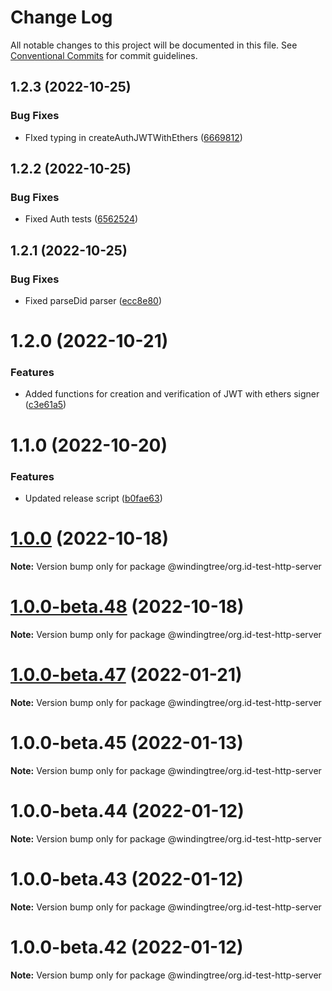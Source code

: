 # Change Log

All notable changes to this project will be documented in this file.
See [Conventional Commits](https://conventionalcommits.org) for commit guidelines.

## 1.2.3 (2022-10-25)


### Bug Fixes

* FIxed typing in createAuthJWTWithEthers ([6669812](https://github.com/windingtree/org.id-sdk/commit/6669812dd75e6ae726bd7f4707514bf573c9a273))





## 1.2.2 (2022-10-25)


### Bug Fixes

* Fixed Auth tests ([6562524](https://github.com/windingtree/org.id-sdk/commit/65625243cf238ba59d99947a94af338aeb5b249e))





## 1.2.1 (2022-10-25)


### Bug Fixes

* Fixed parseDid parser ([ecc8e80](https://github.com/windingtree/org.id-sdk/commit/ecc8e8087c10830cc0f8255d0df2d5f47dc96c3d))





# 1.2.0 (2022-10-21)


### Features

* Added functions for creation and verification of JWT with ethers signer ([c3e61a5](https://github.com/windingtree/org.id-sdk/commit/c3e61a54f523adf220cb3e0ef15633794fae902d))





# 1.1.0 (2022-10-20)


### Features

* Updated release script ([b0fae63](https://github.com/windingtree/org.id-sdk/commit/b0fae63798ce737db2a12801d35c2f2d818bf166))





# [1.0.0](https://github.com/windingtree/org.id-sdk/compare/v1.0.0-beta.48...v1.0.0) (2022-10-18)

**Note:** Version bump only for package @windingtree/org.id-test-http-server





# [1.0.0-beta.48](https://github.com/windingtree/org.id-sdk/compare/v1.0.0-beta.47...v1.0.0-beta.48) (2022-10-18)

**Note:** Version bump only for package @windingtree/org.id-test-http-server





# [1.0.0-beta.47](https://github.com/windingtree/org.id-sdk/compare/v1.0.0-beta.46...v1.0.0-beta.47) (2022-01-21)

**Note:** Version bump only for package @windingtree/org.id-test-http-server





# 1.0.0-beta.45 (2022-01-13)

**Note:** Version bump only for package @windingtree/org.id-test-http-server





# 1.0.0-beta.44 (2022-01-12)

**Note:** Version bump only for package @windingtree/org.id-test-http-server





# 1.0.0-beta.43 (2022-01-12)

**Note:** Version bump only for package @windingtree/org.id-test-http-server





# 1.0.0-beta.42 (2022-01-12)

**Note:** Version bump only for package @windingtree/org.id-test-http-server
